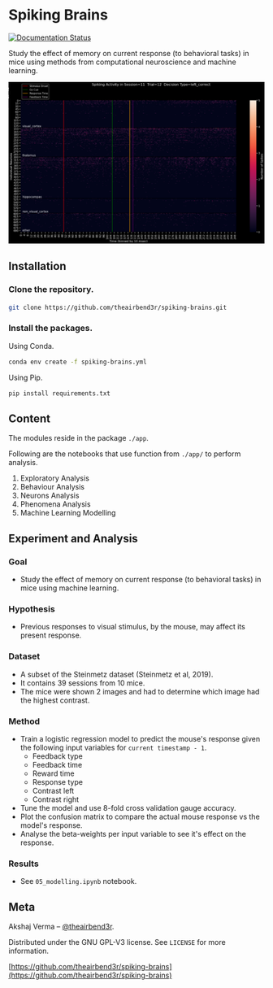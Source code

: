 # Spiking Brains

[![Documentation Status](https://readthedocs.org/projects/spiking-brains/badge/?version=latest)](https://spiking-brains.readthedocs.io/en/latest/?badge=latest)

Study the effect of memory on current response (to behavioral tasks) in mice using methods from computational neuroscience and machine learning.

![Spiking Brains](./assets/spiking-brains.png)

## Installation

### Clone the repository.

```sh
git clone https://github.com/theairbend3r/spiking-brains.git
```

### Install the packages.

Using Conda.

```sh
conda env create -f spiking-brains.yml
```

Using Pip.

```sh
pip install requirements.txt
```

## Content

The modules reside in the package `./app`.

Following are the notebooks that use function from `./app/` to perform analysis.

1. Exploratory Analysis
2. Behaviour Analysis
3. Neurons Analysis
4. Phenomena Analysis
5. Machine Learning Modelling

## Experiment and Analysis

### Goal

- Study the effect of memory on current response (to behavioral tasks) in mice using machine learning.

### Hypothesis

- Previous responses to visual stimulus, by the mouse, may affect its present response.

### Dataset

- A subset of the Steinmetz dataset (Steinmetz et al, 2019).
- It contains 39 sessions from 10 mice.
- The mice were shown 2 images and had to determine which image had the highest contrast.

### Method

- Train a logistic regression model to predict the mouse's response given the following input variables for `current timestamp - 1`.
  - Feedback type
  - Feedback time
  - Reward time
  - Response type
  - Contrast left
  - Contrast right
- Tune the model and use 8-fold cross validation gauge accuracy.
- Plot the confusion matrix to compare the actual mouse response vs the model's response.
- Analyse the beta-weights per input variable to see it's effect on the response.

### Results

- See `05_modelling.ipynb` notebook.

## Meta

Akshaj Verma – [@theairbend3r](https://twitter.com/theairbend3r).

Distributed under the GNU GPL-V3 license. See `LICENSE` for more information.

[https://github.com/theairbend3r/spiking-brains](https://github.com/theairbend3r/spiking-brains)
